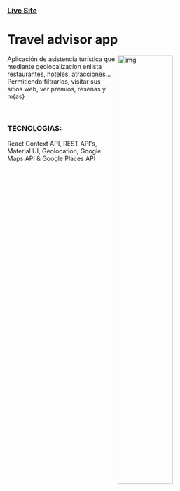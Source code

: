 

### [Live Site](https://asistente-viajes.netlify.app)

# Travel advisor app

<img src="https://i.ibb.co/rspTv93/travel-Adv-min.png" align="right" alt="img" width="50%" height="auto" border="0">

Aplicación de asistencia turística que mediante geolocalizacíon
enlista restaurantes, hoteles, atracciones... Permitiendo filtrarlos, visitar sus sitios web, ver premios, reseñas y m{as}

<br/>

### TECNOLOGIAS:

React Context API, REST API's, Material UI, Geolocation, Google Maps API & Google Places API
